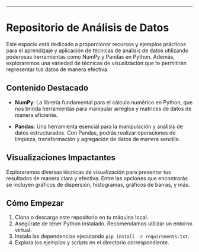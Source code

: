 ---

# Repositorio de Análisis de Datos

Este espacio está dedicado a proporcionar recursos y ejemplos prácticos para el aprendizaje y aplicación de técnicas de análisis de datos utilizando poderosas herramientas como NumPy y Pandas en Python. Además, exploraremos una variedad de técnicas de visualización que te permitirán representar tus datos de manera efectiva.

## Contenido Destacado

- **NumPy**: La librería fundamental para el cálculo numérico en Python, que nos brinda herramientas para manipular arreglos y matrices de datos de manera eficiente.

- **Pandas**: Una herramienta esencial para la manipulación y análisis de datos estructurados. Con Pandas, podrás realizar operaciones de limpieza, transformación y agregación de datos de manera sencilla.

## Visualizaciones Impactantes

Exploraremos diversas técnicas de visualización para presentar tus resultados de manera clara y efectiva. Entre las opciones que encontrarás se incluyen gráficos de dispersión, histogramas, gráficos de barras, y más.

## Cómo Empezar

1. Clona o descarga este repositorio en tu máquina local.
2. Asegúrate de tener Python instalado. Recomendamos utilizar un entorno virtual.
3. Instala las dependencias ejecutando `pip install -r requirements.txt`.
4. Explora los ejemplos y scripts en el directorio correspondiente.